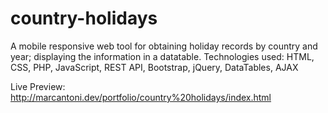 # country-holidays
A mobile responsive web tool for obtaining holiday records by country and year; displaying the information in a datatable. Technologies used: HTML, CSS, PHP, JavaScript, REST API, Bootstrap, jQuery, DataTables, AJAX

Live Preview: http://marcantoni.dev/portfolio/country%20holidays/index.html
